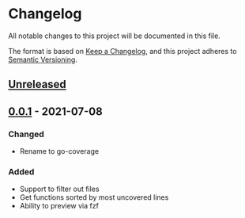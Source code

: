 # Changelog
All notable changes to this project will be documented in this file.

The format is based on [Keep a Changelog](https://keepachangelog.com/en/1.0.0/),
and this project adheres to [Semantic Versioning](https://semver.org/spec/v2.0.0.html).

## [Unreleased]

## [0.0.1] - 2021-07-08
### Changed
- Rename to go-coverage

### Added
- Support to filter out files
- Get functions sorted by most uncovered lines
- Ability to preview via fzf

[Unreleased]: https://github.com/gojekfarm/go-coverage/compare/v0.0.1...main
[0.0.1]: https://github.com/gojekfarm/go-coverage/releases/v0.0.1
